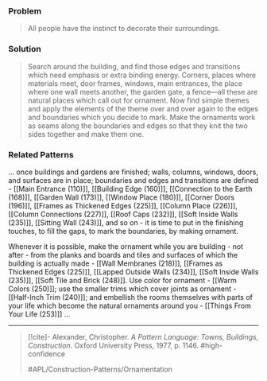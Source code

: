 ### Problem
>All people have the instinct to decorate their surroundings.

### Solution
>Search around the building, and find those edges and transitions which need emphasis or extra binding energy. Corners, places where materials meet, door frames, windows, main entrances, the place where one wall meets another, the garden gate, a fence—all these are natural places which call out for ornament.
>Now find simple themes and apply the elements of the theme over and over again to the edges and boundaries which you decide to mark. Make the ornaments work as seams along the boundaries and edges so that they knit the two sides together and make them one.

### Related Patterns
... once buildings and gardens are finished; walls, columns, windows, doors, and surfaces are in place; boundaries and edges and transitions are defined - [[Main Entrance (110)]], [[Building Edge (160)]], [[Connection to the Earth (168)]], [[Garden Wall (173)]], [[Window Place (180)]], [[Corner Doors (196)]], [[Frames as Thickened Edges (225)]], [[Column Place (226)]], [[Column Connections (227)]], [[Roof Caps (232)]], [[Soft Inside Walls (235)]], [[Sitting Wall (243)]], and so on - it is time to put in the finishing touches, to fill the gaps, to mark the boundaries, by making ornament.

Whenever it is possible, make the ornament while you are building - not after - from the planks and boards and tiles and surfaces of which the building is actually made - [[Wall Membranes (218)]], [[Frames as Thickened Edges (225)]], [[Lapped Outside Walls (234)]], [[Soft Inside Walls (235)]], [[Soft Tile and Brick (248)]]. Use color for ornament - [[Warm Colors (250)]]; use the smaller trims which cover joints as ornament - [[Half-Inch Trim (240)]]; and embellish the rooms themselves with parts of your life which become the natural ornaments around you - [[Things From Your Life (253)]] ...

---

> [!cite]- Alexander, Christopher. _A Pattern Language: Towns, Buildings, Construction_. Oxford University Press, 1977, p. 1146.
> #high-confidence
>
> #APL/Construction-Patterns/Ornamentation

